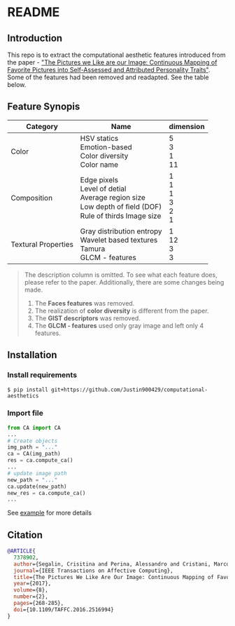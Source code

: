 # README

## Introduction
This repo is to extract the computational aesthetic features introduced from the paper - ["The Pictures we Like are our Image: Continuous Mapping of Favorite Pictures into Self-Assessed and Attributed Personality Traits"](https://ieeexplore.ieee.org/document/7378902). Some of the features had been removed and readapted. See the table below.

## Feature Synopis
| Category            | Name                                                                                                                      | dimension                                       |
| ------------------- | ------------------------------------------------------------------------------------------------------------------------- | ----------------------------------------------- |
| Color               | HSV statics <br/> Emotion-based <br/> Color diversity <br/> Color name                                                    | 5 <br/> 3 <br/> 1 <br/> 11                      |
| Composition         | Edge pixels <br/> Level of detial <br/> Average region size <br/> Low depth of ﬁeld (DOF) <br/> Rule of thirds Image size | 1 <br/> 1 <br/> 1 <br/> 3 <br/> 2 <br/> 1 <br/> |
| Textural Properties | Gray distribution entropy <br/> Wavelet based textures <br/> Tamura <br/> GLCM - features                                 | 1 <br/> 12 <br/> 3 <br/> 3                      |

> The description column is omitted. To see what each feature does, please refer to the paper. Additionally, there are some changes being made.
> 1. The **Faces features** was removed.
> 2. The realization of **color diversity** is different from the paper. 
> 3. The **GIST descriptors** was removed.
> 4. The **GLCM - features** used only gray image and left only 4 features.

## Installation

### Install requirements
```
$ pip install git+https://github.com/Justin900429/computational-aesthetics
```

### Import file
```python
from CA import CA
...
# Create objects
img_path = "..."
ca = CA(img_path)
res = ca.compute_ca()
...
# update image path
new_path = "..."
ca.update(new_path)
new_res = ca.compute_ca()
...
```

See [example](https://github.com/Justin900429/computational-aesthetics/blob/main/example.py) for more details

## Citation
```bibtex
@ARTICLE{
  7378902,
  author={Segalin, Crisitina and Perina, Alessandro and Cristani, Marco and Vinciarelli, Alessandro},
  journal={IEEE Transactions on Affective Computing},
  title={The Pictures We Like Are Our Image: Continuous Mapping of Favorite Pictures into Self-Assessed and Attributed Personality Traits},
  year={2017},
  volume={8},
  number={2},
  pages={268-285},
  doi={10.1109/TAFFC.2016.2516994}
}
```
